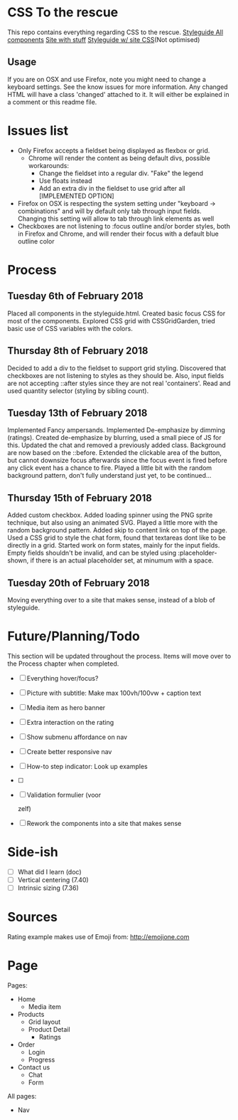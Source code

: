 # CSS To the rescue
This repo contains everything regarding CSS to the rescue.
[Styleguide All components](https://vandijkstef.github.io/cssttr/styleguide.html)
[Site with stuff](https://vandijkstef.github.io/cssttr/site/index.html)
[Styleguide w/ site CSS](https://vandijkstef.github.io/cssttr/site/styleguide.html)(Not optimised)

## Usage
If you are on OSX and use Firefox, note you might need to change a keyboard settings. See the know issues for more information.
Any changed HTML will have a class 'changed' attached to it. It will either be explained in a comment or this readme file.

# Issues list
* Only Firefox accepts a fieldset being displayed as flexbox or grid. 
    * Chrome will render the content as being default divs, possible workarounds:
        * Change the fieldset into a regular div. "Fake" the legend
        * Use floats instead
        * Add an extra div in the fieldset to use grid after all [IMPLEMENTED OPTION]
* Firefox on OSX is respecting the system setting under "keyboard -> combinations" and will by default only tab through input fields. Changing this setting will allow to tab through link elements as well
* Checkboxes are not listening to :focus outline and/or border styles, both in Firefox and Chrome, and will render their focus with a default blue outline color

# Process

## Tuesday 6th of February 2018
Placed all components in the styleguide.html. Created basic focus CSS for most of the components.
Explored CSS grid with CSSGridGarden, tried basic use of CSS variables with the colors.

## Thursday 8th of February 2018
Decided to add a div to the fieldset to support grid styling. Discovered that checkboxes are not listening to styles as they should be. Also, input fields are not accepting ::after styles since they are not real 'containers'. Read and used quantity selector (styling by sibling count).

## Tuesday 13th of February 2018
Implemented Fancy ampersands. Implemented De-emphasize by dimming (ratings). Created de-emphasize by blurring, used a small piece of JS for this. Updated the chat and removed a previously added class. Background are now based on the ::before. Extended the clickable area of the button, but cannot downsize focus afterwards since the focus event is fired before any click event has a chance to fire. Played a little bit with the random background pattern, don't fully understand just yet, to be continued...

## Thursday 15th of February 2018
Added custom checkbox. Added loading spinner using the PNG sprite technique, but also using an animated SVG. Played a little more with the random background pattern. Added skip to content link on top of the page. Used a CSS grid to style the chat form, found that textareas dont like to be directly in a grid. Started work on form states, mainly for the input fields. Empty fields shouldn't be invalid, and can be styled using :placeholder-shown, if there is an actual placeholder set, at minumum with a space.

## Tuesday 20th of February 2018
Moving everything over to a site that makes sense, instead of a blob of styleguide.

# Future/Planning/Todo
This section will be updated throughout the process. Items will move over to the Process chapter when completed.
- [ ] Everything hover/focus?
- [ ] Picture with subtitle: Make max 100vh/100vw + caption text
- [ ] Media item as hero banner
- [ ] Extra interaction on the rating
- [ ] Show submenu affordance on nav
- [ ] Create better responsive nav
- [ ] How-to step indicator: Look up examples
- [ ] 
- [ ] Validation formulier (voor <form> zelf)
- [ ] Rework the components into a site that makes sense


# Side-ish
- [ ] What did I learn (doc)
- [ ] Vertical centering (7.40)
- [ ] Intrinsic sizing (7.36)

# Sources

Rating example makes use of Emoji from: http://emojione.com


# Page
Pages:
* Home
	* Media item
* Products
	* Grid layout
	* Product Detail
		* Ratings
* Order
	* Login
	* Progress
* Contact us
	* Chat
	* Form

All pages:
* Nav